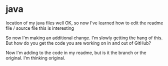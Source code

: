 java
====

location of my java files
well OK, so now I've learned how to edit the readme file / source file
this is interesting

So now I'm making an additional change.
I'm slowly getting the hang of this. But how do you get the code you are working on in and out of GitHub?

Now I'm adding to the code in my readme, but is it the branch or the original. I'm thinking original.
